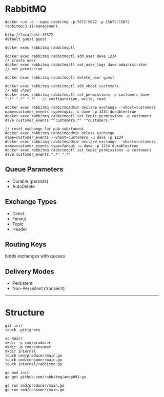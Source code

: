 # RabbitMQ

```
docker run -d --name rabbitmq -p 5672:5672 -p 15672:15672 rabbitmq:3.11-management

http://localhost:15672
default guest guest

```

```
docker exec rabbitmq rabbitmqctl

docker exec rabbitmq rabbitmqctl add_user dave 1234                                 // create user
docker exec rabbitmq rabbitmqctl set_user_tags dave administrator                   // set permission

docker exec rabbitmq rabbitmqctl delete_user guest

docker exec rabbitmq rabbitmqctl add_vhost customers                                // add vhost
docker exec rabbitmq rabbitmqctl set_permissions -p customers dave ".*" ".*" ".*"   // configuration, write, read
```

```
docker exec rabbitmq rabbitmqadmin declare exchange --vhost=customers name=customer_events type=topic -u dave -p 1234 durable=true 
docker exec rabbitmq rabbitmqctl set_topic_permissions -p customers dave customer_events "^customers.*" "^customers.*"
```

```
// reset exchange for pub-sub/fanout
docker exec rabbitmq rabbitmqadmin delete exchange name=customer_events --vhost=customers -u dave -p 1234
docker exec rabbitmq rabbitmqadmin declare exchange --vhost=customers name=customer_events type=fanout -u dave -p 1234 durable=true
docker exec rabbitmq rabbitmqctl set_topic_permissions -p customers dave customer_events ".*" ".*"

```

## Queue Parameters
- Durable       (persists)
- AutoDelete

## Exchange Types
- Direct
- Fanout
- Topic
- Header

## Routing Keys
binds exchanges with queues

## Delivery Modes
- Persistent 
- Non-Persistent (transient)


--- 

# Structure

```
git init
touch .gitignore

cd main/
mkdir -p cmd/producer
mkdir -p cmd/consumer
mkdir internal
touch cmd/producer/main.go
touch cmd/consumer/main.go
touch internal/rabbitmq.go

go mod init
go get github.com/rabbitmq/amqp091-go

go run cmd/producer/main.go
go run cmd/consumer/main.go
```
